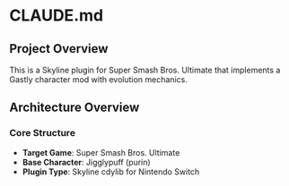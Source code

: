 # CLAUDE.md
## Project Overview
This is a Skyline plugin for Super Smash Bros. Ultimate that implements a Gastly character mod with evolution mechanics.

## Architecture Overview
### Core Structure
- **Target Game**: Super Smash Bros. Ultimate
- **Base Character**: Jigglypuff (purin)
- **Plugin Type**: Skyline cdylib for Nintendo Switch